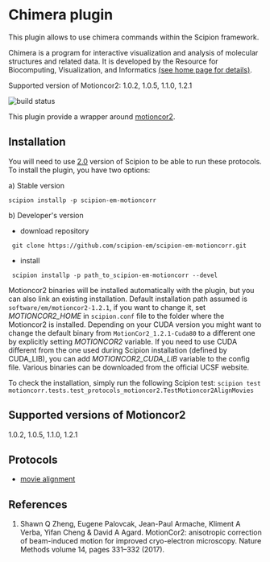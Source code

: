 # Chimera plugin

This plugin allows to use chimera commands within the Scipion framework.

Chimera  is a program for interactive visualization and analysis of molecular structures and related data. It is developed by the Resource for Biocomputing, Visualization, and Informatics [(see home page for details)](https://www.cgl.ucsf.edu/chimera/).


Supported version  of Motioncor2: 1.0.2, 1.0.5, 1.1.0, 1.2.1

![build status](http://arquimedes.cnb.csic.es:9980/badges/motioncorr_devel.svg "Build status")

This plugin provide a wrapper around [motioncor2](http://msg.ucsf.edu/em/software/motioncor2.html).

## Installation

You will need to use [2.0](https://github.com/I2PC/scipion/releases/tag/v2.0) version of Scipion to be able to run these protocols. To install the plugin, you have two options:

   a) Stable version
   ```
   scipion installp -p scipion-em-motioncorr
   ```
   b) Developer's version
   * download repository 
   ```
    git clone https://github.com/scipion-em/scipion-em-motioncorr.git
   ```
   * install 
   ```
    scipion installp -p path_to_scipion-em-motioncorr --devel
   ```

Motioncor2 binaries will be installed automatically with the plugin, but you can also link an existing installation. 
Default installation path assumed is `software/em/motioncor2-1.2.1`, if you want to change it, set *MOTIONCOR2_HOME* in `scipion.conf` file to the folder where the Motioncor2 is installed. Depending on your CUDA version you might want to change the default binary from `MotionCor2_1.2.1-Cuda80` to a different one by explicitly setting *MOTIONCOR2* variable. If you need to use CUDA different from the one used during Scipion installation (defined by CUDA_LIB), you can add *MOTIONCOR2_CUDA_LIB* variable to the config file. Various binaries can be downloaded from the official UCSF website.

To check the installation, simply run the following Scipion test: `scipion test motioncorr.tests.test_protocols_motioncor2.TestMotioncor2AlignMovies`

## Supported versions of Motioncor2

1.0.2, 1.0.5, 1.1.0, 1.2.1

## Protocols

* [movie alignment](ProtMotionCorr)

## References
1.  Shawn Q Zheng, Eugene Palovcak, Jean-Paul Armache, Kliment A Verba, Yifan Cheng & David A Agard. MotionCor2: anisotropic correction of beam-induced motion for improved cryo-electron microscopy. Nature Methods volume 14, pages 331–332 (2017).

